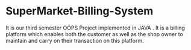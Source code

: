 # SuperMarket-Billing-System
It is our third semester OOPS Project implemented in JAVA . It is a billing platform which enables both the customer as well as the shop owner to maintain and carry on their transaction on this platform.
